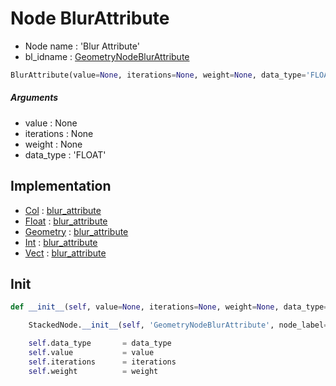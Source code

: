 # Node BlurAttribute

- Node name : 'Blur Attribute'
- bl_idname : [GeometryNodeBlurAttribute](https://docs.blender.org/api/current/bpy.types.GeometryNodeBlurAttribute.html)


``` python
BlurAttribute(value=None, iterations=None, weight=None, data_type='FLOAT', node_label=None, node_color=None)
```
##### Arguments

- value : None
- iterations : None
- weight : None
- data_type : 'FLOAT'

## Implementation

- [Col](/docs/GeoNodes/Col.md) : [blur_attribute](/docs/GeoNodes/Col.md#blur_attribute)
- [Float](/docs/GeoNodes/Float.md) : [blur_attribute](/docs/GeoNodes/Float.md#blur_attribute)
- [Geometry](/docs/GeoNodes/Geometry.md) : [blur_attribute](/docs/GeoNodes/Geometry.md#blur_attribute)
- [Int](/docs/GeoNodes/Int.md) : [blur_attribute](/docs/GeoNodes/Int.md#blur_attribute)
- [Vect](/docs/GeoNodes/Vect.md) : [blur_attribute](/docs/GeoNodes/Vect.md#blur_attribute)

## Init

``` python
def __init__(self, value=None, iterations=None, weight=None, data_type='FLOAT', node_label=None, node_color=None):

    StackedNode.__init__(self, 'GeometryNodeBlurAttribute', node_label=node_label, node_color=node_color)

    self.data_type       = data_type
    self.value           = value
    self.iterations      = iterations
    self.weight          = weight
```
